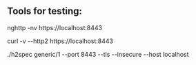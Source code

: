 ## Tools for testing:

nghttp -nv https://localhost:8443

curl -v --http2 https://localhost:8443

./h2spec generic/1 --port 8443 --tls --insecure --host localhost
